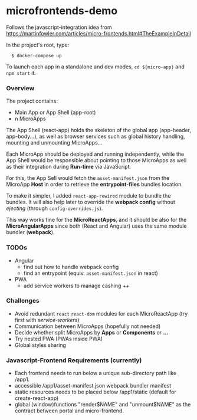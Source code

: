 # microfrontends-demo

Follows the javascript-integration idea from https://martinfowler.com/articles/micro-frontends.html#TheExampleInDetail

In the project's root, type:

```
  $ docker-compose up
```

To launch each app in a standalone and dev modes, ``cd ${micro-app}`` and ``npm start`` it.

### Overview
The project contains:
 - Main App or App Shell (app-root)
 - n MicroApps
 
The App Shell (react-app) holds the skeleton of the global app (app-header, app-body...), as well as browser services such as global history handling, mounting and unmounting MicroApps...

Each MicroApp should be deployed and running independently, while the App Shell would be responsible about pointing to those MicroApps as well as their integration during **Run-time** via JavaScript.

For this, the App Sell would fetch the ``asset-manifest.json`` from the MicroApp **Host** in order to retrieve the **entrypoint-files** bundles location.

To make it simpler, I added ``react-app-rewired`` module to bundle the bundles.
It will also help later to override the **webpack config** without *ejecting* (through ``config-overrides.js``).

This way works fine for the **MicroReactApps**, and it should be also for the **MicroAngularApps** since both (React and Angular) uses the same module bundler (**webpack**). 

### TODOs
* Angular
  - find out how to handle webpack config
  - find an entrypoint (equiv. ``asset-manifest.json`` in react)
* PWA
  - add service workers to manage cashing ++

### Challenges
* Avoid redundant ``react`` ``react-dom`` modules for each MicroReactApp (try first with *service-workers*)
* Communication between MicroApps (hopefully not needed)
* Decide whether split MicroApps by **Apps** or **Components** or **...**
* Try nested PWA (PWAs inside PWA)
* Global styles sharing


### Javascript-Frontend Requirements (currently)

- Each frontend needs to run below a unique sub-directory path like /app1.
- accessible /app1/asset-manifest.json webpack bundler manifest 
- static resources needs to be placed below /app1/static (default for create-react-app)
- global (window)functions "render$NAME" and "unmount$NAME" as the contract between portal and micro-frontend.
